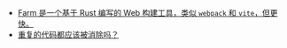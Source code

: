 - [Farm 是一个基于 Rust 编写的 Web 构建工具，类似 `webpack` 和 `vite`，但更快。](https://www.farmfe.org/zh/docs/why-farm)
- [重复的代码都应该被消除吗？](https://disksing.com/dry/)